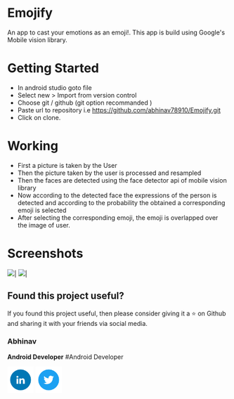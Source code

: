 # Emojify
An app to cast your emotions as an emoji!. This app is build using Google's Mobile vision library.

# Getting Started
* In android studio goto file
* Select new > Import from version control
* Choose git / github (git option recommanded )
* Paste url to repository i.e https://github.com/abhinav78910/Emojify.git
* Click on clone.

# Working
* First a picture  is taken by the User 
* Then the picture taken by the user is processed and resampled
* Then the faces are detected using the face detector api of mobile vision library
* Now according to the detected face the expressions of the person is detected and according to the probability the obtained a corresponding emoji is selected
* After selecting the corresponding emoji, the emoji is overlapped over the image of user.

# Screenshots

<img src="https://github.com/abhinav78910/Emojify/blob/master/screenshots/ss1.jpeg?raw=true" width="210">|
<img src="https://github.com/abhinav78910/Emojify/blob/master/screenshots/ss2.jpeg?raw=true" width="210">|

## Found this project useful? 

If you found this project useful, then please consider giving it a :star: on Github and sharing it with your friends via social media.

### Abhinav
**Android Developer**  #Android Developer

<a href="https://www.linkedin.com/in/abhinav12k/"><img src="https://github.com/aritraroy/social-icons/blob/master/linkedin-icon.png?raw=true" width="60"></a>
<a href="https://www.twitter.com/Abhinav_7891089/"><img src="https://github.com/aritraroy/social-icons/blob/master/twitter-icon.png?raw=true" width="60"></a>
